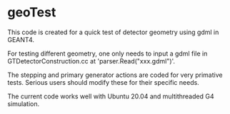 # geoTest
This code is created for a quick test of detector geometry using gdml in GEANT4. 

For testing different geometry, one only needs to input a gdml file in GTDetectorConstruction.cc at 'parser.Read("xxx.gdml")'.

The stepping and primary generator actions are coded for very primative tests. Serious users should modify these for their specific needs.

The current code works well with Ubuntu 20.04 and multithreaded G4 simulation.

